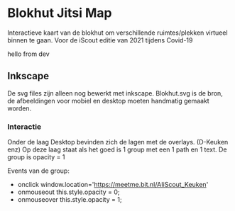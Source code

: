 # Blokhut Jitsi Map
Interactieve kaart van de blokhut om verschillende ruimtes/plekken virtueel binnen te gaan. Voor de iScout editie van 2021 tijdens Covid-19

hello from dev

## Inkscape
De svg files zijn alleen nog bewerkt met inkscape. Blokhut.svg is de bron, de afbeeldingen voor mobiel en desktop moeten handmatig gemaakt worden.

### Interactie
Onder de laag Desktop bevinden zich de lagen met de overlays. (D-Keuken enz) Op deze laag staat als het goed is 1 group met een 1 path en 1 text. De group is opacity = 1

Events van de group:
- onclick
  window.location='https://meetme.bit.nl/AIiScout_Keuken'
- onmouseout
  this.style.opacity = 0;
- onmouseover
  this.style.opacity = 1;